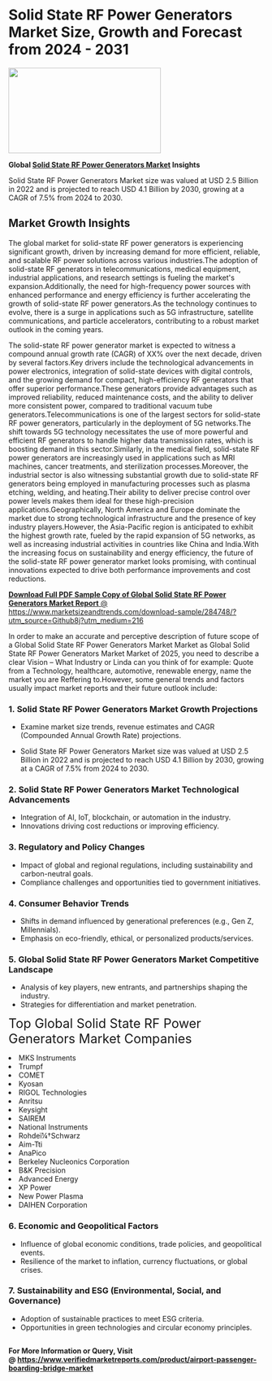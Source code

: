 <H1>Solid State RF Power Generators Market Size, Growth and Forecast from 2024 - 2031</H1><img class="aligncenter size-medium wp-image-584254" src="https://thirdeyenews.in/wp-content/uploads/2024/09/Global-Market-Research-300x168.jpeg" alt="" width="300" height="168" /><p><strong>Global&nbsp;<a href="https://www.marketsizeandtrends.com/download-sample/284748/?utm_source=Github8j?utm_medium=216">Solid State RF Power Generators Market</a> Insights</strong></p><p>Solid State RF Power Generators Market size was valued at USD 2.5 Billion in 2022 and is projected to reach USD 4.1 Billion by 2030, growing at a CAGR of 7.5% from 2024 to 2030.</p><p><h2>Market Growth Insights</h2> <p>The global market for solid-state RF power generators is experiencing significant growth, driven by increasing demand for more efficient, reliable, and scalable RF power solutions across various industries.The adoption of solid-state RF generators in telecommunications, medical equipment, industrial applications, and research settings is fueling the market's expansion.Additionally, the need for high-frequency power sources with enhanced performance and energy efficiency is further accelerating the growth of solid-state RF power generators.As the technology continues to evolve, there is a surge in applications such as 5G infrastructure, satellite communications, and particle accelerators, contributing to a robust market outlook in the coming years.</p> <p><a href="#"></a></p> <p>The solid-state RF power generator market is expected to witness a compound annual growth rate (CAGR) of XX% over the next decade, driven by several factors.Key drivers include the technological advancements in power electronics, integration of solid-state devices with digital controls, and the growing demand for compact, high-efficiency RF generators that offer superior performance.These generators provide advantages such as improved reliability, reduced maintenance costs, and the ability to deliver more consistent power, compared to traditional vacuum tube generators.Telecommunications is one of the largest sectors for solid-state RF power generators, particularly in the deployment of 5G networks.The shift towards 5G technology necessitates the use of more powerful and efficient RF generators to handle higher data transmission rates, which is boosting demand in this sector.Similarly, in the medical field, solid-state RF power generators are increasingly used in applications such as MRI machines, cancer treatments, and sterilization processes.Moreover, the industrial sector is also witnessing substantial growth due to solid-state RF generators being employed in manufacturing processes such as plasma etching, welding, and heating.Their ability to deliver precise control over power levels makes them ideal for these high-precision applications.Geographically, North America and Europe dominate the market due to strong technological infrastructure and the presence of key industry players.However, the Asia-Pacific region is anticipated to exhibit the highest growth rate, fueled by the rapid expansion of 5G networks, as well as increasing industrial activities in countries like China and India.With the increasing focus on sustainability and energy efficiency, the future of the solid-state RF power generator market looks promising, with continual innovations expected to drive both performance improvements and cost reductions.<p><a href="#"></p><p><span class=""><strong>Download Full PDF Sample Copy of Global Solid State RF Power Generators Market Report</strong> @ <a href="https://www.marketsizeandtrends.com/download-sample/284748/?utm_source=Github8j?utm_medium=216" target="_blank">https://www.marketsizeandtrends.com/download-sample/284748/?utm_source=Github8j?utm_medium=216</a></span></p><p>In order to make an accurate and perceptive description of future scope of a Global&nbsp;Solid State RF Power Generators Market Market as Global&nbsp;Solid State RF Power Generators Market Market of 2025, you need to describe a clear Vision &ndash; What Industry or Linda can you think of for example: Quote from a Technology, healthcare, automotive, renewable energy, name the market you are Reffering to.However, some general trends and factors usually impact market reports and their future outlook include:</p><h3>1.&nbsp;<strong>Solid State RF Power Generators Market Growth Projections</strong></h3><ul><li>Examine market size trends, revenue estimates and CAGR (Compounded Annual Growth Rate) projections.</li><li><p>Solid State RF Power Generators Market size was valued at USD 2.5 Billion in 2022 and is projected to reach USD 4.1 Billion by 2030, growing at a CAGR of 7.5% from 2024 to 2030.</p></li></ul><h3>2.&nbsp;<strong>Solid State RF Power Generators Market Technological Advancements</strong></h3><ul><li>Integration of AI, IoT, blockchain, or automation in the industry.</li><li>Innovations driving cost reductions or improving efficiency.</li></ul><h3>3.&nbsp;<strong>Regulatory and Policy Changes</strong></h3><ul><li>Impact of global and regional regulations, including sustainability and carbon-neutral goals.</li><li>Compliance challenges and opportunities tied to government initiatives.</li></ul><h3>4.&nbsp;<strong>Consumer Behavior Trends</strong></h3><ul><li>Shifts in demand influenced by generational preferences (e.g., Gen Z, Millennials).</li><li>Emphasis on eco-friendly, ethical, or personalized products/services.</li></ul><h3>5.&nbsp;<strong>Global Solid State RF Power Generators Market Competitive Landscape</strong></h3><ul><li>Analysis of key players, new entrants, and partnerships shaping the industry.</li><li>Strategies for differentiation and market penetration.</li></ul><p data-pm-slice="1 1 []"><span style="color: inherit; font-family: inherit; font-size: 25px;">Top Global Solid State RF Power Generators Market Companies</span></p><div class="" data-test-id=""><p><li>MKS Instruments</li><li> Trumpf</li><li> COMET</li><li> Kyosan</li><li> RIGOL Technologies</li><li> Anritsu</li><li> Keysight</li><li> SAIREM</li><li> National Instruments</li><li> Rohdeï¼†Schwarz</li><li> Aim-Tti</li><li> AnaPico</li><li> Berkeley Nucleonics Corporation</li><li> B&K Precision</li><li> Advanced Energy</li><li> XP Power</li><li> New Power Plasma</li><li> DAIHEN Corporation</li></p></div><h3>6.&nbsp;<strong>Economic and Geopolitical Factors</strong></h3><ul><li>Influence of global economic conditions, trade policies, and geopolitical events.</li><li>Resilience of the market to inflation, currency fluctuations, or global crises.</li></ul><h3>7.&nbsp;<strong>Sustainability and ESG (Environmental, Social, and Governance)</strong></h3><ul><li>Adoption of sustainable practices to meet ESG criteria.</li><li>Opportunities in green technologies and circular economy principles.</li></ul><h2><strong style="font-size: 14px;">For More Information or Query, Visit @&nbsp;</strong><a style="background-color: #ffffff; font-size: 14px;" href="https://www.marketsizeandtrends.com/report/solid-state-rf-power-generators-market/" target="_blank">https://www.verifiedmarketreports.com/product/airport-passenger-boarding-bridge-market</a></h2>
